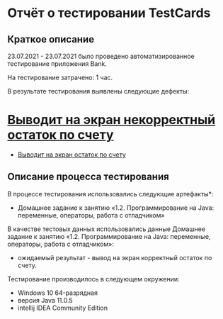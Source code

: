 # Отчёт о тестировании TestCards

## Краткое описание

23.07.2021 - 23.07.2021 было проведено автоматизированное тестирование приложения Bank.

На тестирование затрачено: 1 час.

В результате тестирования выявлены следующие дефекты:

[Выводит на экран некорректный остаток по счету](https://github.com/IgorOstroverkhov/TestCards/issues/1)
=======
* [Выводит на экран остаток по счету](https://github.com/IgorOstroverkhov/TestCards/issues/1)

## Описание процесса тестирования

В процессе тестирования использовались следующие артефакты*:
* Домашнее задание к занятию «1.2. Программирование на Java: переменные, операторы, работа с отладчиком»


В качестве тестовых данных использовались данные Домашнее задание к занятию «1.2. Программирование на Java: переменные, операторы, работа с отладчиком»:
* ожидаемый результат - вывод на экран корректный остаток по счету.

Тестирование производилось в следующем окружении:
* Windows 10 64-разрядная
* версия Java 11.0.5
* intellij IDEA Community Edition
